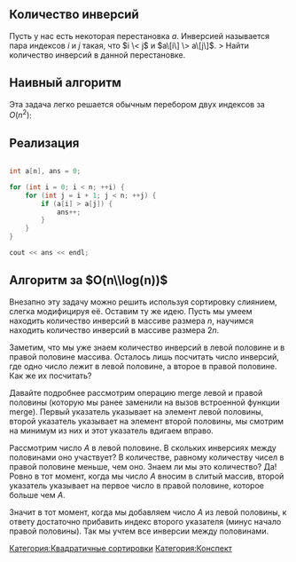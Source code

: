 ## Количество инверсий

Пусть у нас есть некоторая перестановка $a$. Инверсией называется пара
индексов $i$ и $j$ такая, что $i \< j$ и $a\[i\] \> a\[j\]$. \> Найти
количество инверсий в данной перестановке.

## Наивный алгоритм

Эта задача легко решается обычным перебором двух индексов за $O(n^2)$:

## Реализация

``` C++ numberLines

int a[n], ans = 0;

for (int i = 0; i < n; ++i) {
    for (int j = i + 1; j < n; ++j) {
        if (a[i] > a[j]) {
            ans++;
        }
    }
}

cout << ans << endl;
```

## Алгоритм за $O(n\\log(n))$

Внезапно эту задачу можно решить используя сортировку слиянием, слегка
модифицируя её. Оставим ту же идею. Пусть мы умеем находить количество
инверсий в массиве размера $n$, научимся находить количество инверсий в
массиве размера $2n$.

Заметим, что мы уже знаем количество инверсий в левой половине и в
правой половине массива. Осталось лишь посчитать число инверсий,
где одно число лежит в левой половине, а второе в правой половине. Как
же их посчитать?

Давайте подробнее рассмотрим операцию merge левой и правой половины
(которую мы ранее заменили на вызов встроенной функции merge).
Первый указатель указывает на элемент левой половины, второй
указатель указывает на элемент второй половины, мы смотрим на
минимум из них и этот указатель вдигаем вправо.

Рассмотрим число $A$ в левой половине. В скольких инверсиях между
половинами оно участвует? В количестве, равному количеству чисел
в правой половине меньше, чем оно. Знаем ли мы это количество? Да\!
Ровно в тот момент, когда мы число $A$ вносим в слитый массив,
второй указатель указывает на первое число в правой половине,
которое больше чем $A$.

Значит в тот момент, когда мы добавляем число $A$ из левой половины, к
ответу достаточно прибавить индекс второго указателя (минус начало
правой половины). Так мы учтем все инверсии между половинами.

[Категория:Квадратичные
сортировки](Категория:Квадратичные_сортировки "wikilink")
[Категория:Конспект](Категория:Конспект "wikilink")